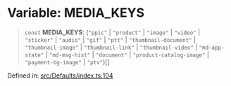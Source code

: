 # Variable: MEDIA\_KEYS

> `const` **MEDIA\_KEYS**: (`"ppic"` \| `"product"` \| `"image"` \| `"video"` \| `"sticker"` \| `"audio"` \| `"gif"` \| `"ptt"` \| `"thumbnail-document"` \| `"thumbnail-image"` \| `"thumbnail-link"` \| `"thumbnail-video"` \| `"md-app-state"` \| `"md-msg-hist"` \| `"document"` \| `"product-catalog-image"` \| `"payment-bg-image"` \| `"ptv"`)[]

Defined in: [src/Defaults/index.ts:104](https://github.com/Fokusdotid/Baileys/blob/6a8e2076fa4119b2d5152250d579a4fbed394533/src/Defaults/index.ts#L104)
